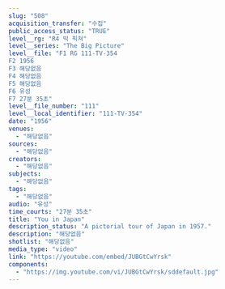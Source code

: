 ```yaml
---
slug: "508"
acquisition_transfer: "수집"
public_access_status: "TRUE"
level__rg: "R4 빅 픽쳐"
level__series: "The Big Picture"
level__file: "F1 RG 111-TV-354
F2 1956
F3 해당없음
F4 해당없음
F5 해당없음
F6 유성
F7 27분 35초"
level__file_number: "111"
level__local_identifier: "111-TV-354"
date: "1956"
venues: 
  - "해당없음"
sources: 
  - "해당없음"
creators: 
  - "해당없음"
subjects: 
  - "해당없음"
tags: 
  - "해당없음"
audio: "유성"
time_courts: "27분 35초"
title: "You in Japan"
description_status: "A pictorial tour of Japan in 1957."
description: "해당없음"
shotlist: "해당없음"
media_type: "video"
link: "https://youtube.com/embed/JUBGtCwYrsk"
components: 
  - "https://img.youtube.com/vi/JUBGtCwYrsk/sddefault.jpg"
---
```

